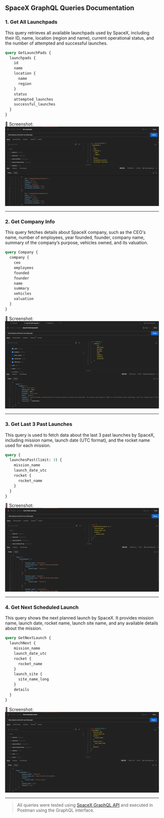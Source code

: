 
## SpaceX GraphQL Queries Documentation

### 1. Get All Launchpads

This query retrieves all available launchpads used by SpaceX, including their ID, name, location (region and name), current operational status, and the number of attempted and successful launches.

```graphql
query GetLaunchPads {
  launchpads {
    id
    name
    location {
      name
      region
    }
    status
    attempted_launches
    successful_launches
  }
}
```

📸 Screenshot: ![All Launchpads](AllLaunchpads.png)

---

### 2. Get Company Info

This query fetches details about SpaceX company, such as the CEO's name, number of employees, year founded, founder, company name, summary of the company’s purpose, vehicles owned, and its valuation.

```graphql
query Company {
  company {
    ceo
    employees
    founded
    founder
    name
    summary
    vehicles
    valuation
  }
}
```

📸 Screenshot: ![Company Info](GetCompanyInfo.png)

---

### 3. Get Last 3 Past Launches

This query is used to fetch data about the last 3 past launches by SpaceX, including mission name, launch date (UTC format), and the rocket name used for each mission.

```graphql
query {
  launchesPast(limit: 3) {
    mission_name
    launch_date_utc
    rocket {
      rocket_name
    }
  }
}
```

📸 Screenshot: ![Last 3 Past Launches](Last3PastLaunches.png)

---

### 4. Get Next Scheduled Launch

This query shows the next planned launch by SpaceX. It provides mission name, launch date, rocket name, launch site name, and any available details about the mission.

```graphql
query GetNextLaunch {
  launchNext {
    mission_name
    launch_date_utc
    rocket {
      rocket_name
    }
    launch_site {
      site_name_long
    }
    details
  }
}
```

📸 Screenshot: ![Next Scheduled Launch](NextScheduledLaunch.png)

---

> All queries were tested using [SpaceX GraphQL API](https://studio.apollographql.com/public/SpaceX-pxxbxen/variant/current/home) and executed in Postman using the GraphQL interface.
